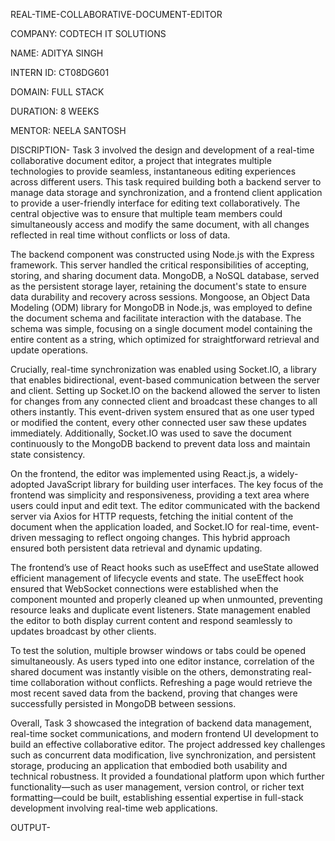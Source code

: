 REAL-TIME-COLLABORATIVE-DOCUMENT-EDITOR

COMPANY: CODTECH IT SOLUTIONS

NAME: ADITYA SINGH

INTERN ID: CT08DG601

DOMAIN: FULL STACK

DURATION: 8 WEEKS

MENTOR: NEELA SANTOSH

DISCRIPTION-
Task 3 involved the design and development of a real-time collaborative document editor, a project that integrates multiple technologies to provide seamless, instantaneous editing experiences across different users. This task required building both a backend server to manage data storage and synchronization, and a frontend client application to provide a user-friendly interface for editing text collaboratively. The central objective was to ensure that multiple team members could simultaneously access and modify the same document, with all changes reflected in real time without conflicts or loss of data.

The backend component was constructed using Node.js with the Express framework. This server handled the critical responsibilities of accepting, storing, and sharing document data. MongoDB, a NoSQL database, served as the persistent storage layer, retaining the document's state to ensure data durability and recovery across sessions. Mongoose, an Object Data Modeling (ODM) library for MongoDB in Node.js, was employed to define the document schema and facilitate interaction with the database. The schema was simple, focusing on a single document model containing the entire content as a string, which optimized for straightforward retrieval and update operations.

Crucially, real-time synchronization was enabled using Socket.IO, a library that enables bidirectional, event-based communication between the server and client. Setting up Socket.IO on the backend allowed the server to listen for changes from any connected client and broadcast these changes to all others instantly. This event-driven system ensured that as one user typed or modified the content, every other connected user saw these updates immediately. Additionally, Socket.IO was used to save the document continuously to the MongoDB backend to prevent data loss and maintain state consistency.

On the frontend, the editor was implemented using React.js, a widely-adopted JavaScript library for building user interfaces. The key focus of the frontend was simplicity and responsiveness, providing a text area where users could input and edit text. The editor communicated with the backend server via Axios for HTTP requests, fetching the initial content of the document when the application loaded, and Socket.IO for real-time, event-driven messaging to reflect ongoing changes. This hybrid approach ensured both persistent data retrieval and dynamic updating.

The frontend’s use of React hooks such as useEffect and useState allowed efficient management of lifecycle events and state. The useEffect hook ensured that WebSocket connections were established when the component mounted and properly cleaned up when unmounted, preventing resource leaks and duplicate event listeners. State management enabled the editor to both display current content and respond seamlessly to updates broadcast by other clients.

To test the solution, multiple browser windows or tabs could be opened simultaneously. As users typed into one editor instance, correlation of the shared document was instantly visible on the others, demonstrating real-time collaboration without conflicts. Refreshing a page would retrieve the most recent saved data from the backend, proving that changes were successfully persisted in MongoDB between sessions.

Overall, Task 3 showcased the integration of backend data management, real-time socket communications, and modern frontend UI development to build an effective collaborative editor. The project addressed key challenges such as concurrent data modification, live synchronization, and persistent storage, producing an application that embodied both usability and technical robustness. It provided a foundational platform upon which further functionality—such as user management, version control, or richer text formatting—could be built, establishing essential expertise in full-stack development involving real-time web applications.

OUTPUT-



